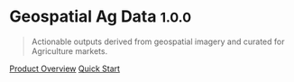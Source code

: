# Geospatial Ag Data <small>1.0.0</small>

>  Actionable outputs derived from geospatial imagery and curated for Agriculture markets.

[Product Overview](/content/geotiff_overview)
[Quick Start](/content/quick_start)
